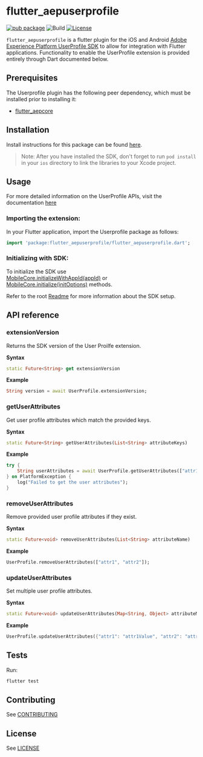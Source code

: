 # flutter_aepuserprofile

[![pub package](https://img.shields.io/pub/v/flutter_aepuserprofile.svg)](https://pub.dartlang.org/packages/flutter_aepuserprofile) ![Build](https://github.com/adobe/aepsdk_flutter/workflows/Dart%20Unit%20Tests%20+%20Android%20Build%20+%20iOS%20Build/badge.svg) [![License](https://img.shields.io/badge/License-Apache%202.0-blue.svg)](https://opensource.org/licenses/Apache-2.0)

`flutter_aepuserprofile` is a flutter plugin for the iOS and Android [Adobe Experience Platform UserProfile SDK](https://developer.adobe.com/client-sdks/documentation/profile/) to allow for integration with Flutter applications. Functionality to enable the UserProfile extension is provided entirely through Dart documented below.

## Prerequisites

The Userprofile plugin has the following peer dependency, which must be installed prior to installing it:

- [flutter_aepcore](https://github.com/adobe/aepsdk_flutter/blob/main/plugins/flutter_aepcore/README.md)

## Installation

Install instructions for this package can be found [here](https://pub.dev/packages/flutter_aepuserprofile/install).

> Note: After you have installed the SDK, don't forget to run `pod install` in your `ios` directory to link the libraries to your Xcode project.

## Usage

For more detailed information on the UserProfile APIs, visit the documentation [here](https://developer.adobe.com/client-sdks/documentation/profile/api-reference/)

### Importing the extension:

In your Flutter application, import the Userprofile package as follows:

```dart
import 'package:flutter_aepuserprofile/flutter_aepuserprofile.dart';
```

### Initializing with SDK:

To initialize the SDK use <br>
[MobileCore.initializeWithAppId(appId)](https://github.com/adobe/aepsdk_flutter/tree/main/plugins/flutter_aepcore#giinitializewithappid) or <br>
[MobileCore.initialize(initOptions)](https://github.com/adobe/aepsdk_flutter/tree/main/plugins/flutter_aepcore#initialize) methods.

Refer to the root [Readme](https://github.com/adobe/aepsdk_flutter/blob/main/README.md) for more information about the SDK setup.

## API reference

### extensionVersion
Returns the SDK version of the User Proilfe extension.

**Syntax**
```dart
static Future<String> get extensionVersion
```
**Example**
```dart
String version = await UserProfile.extensionVersion;
```

### getUserAttributes
Get user profile attributes which match the provided keys.

**Syntax**
```dart
static Future<String> getUserAttributes(List<String> attributeKeys)
```

**Example**
```dart
try {
	String userAttributes = await UserProfile.getUserAttributes(["attr1", "attr2"]);
} on PlatformException {
	log("Failed to get the user attributes");
}
```

### removeUserAttributes
Remove provided user profile attributes if they exist.

**Syntax**
```dart
static Future<void> removeUserAttributes(List<String> attributeName)
```

**Example**
 ```dart
UserProfile.removeUserAttributes(["attr1", "attr2"]);
 ```

### updateUserAttributes
Set multiple user profile attributes.

**Syntax**
```dart
static Future<void> updateUserAttributes(Map<String, Object> attributeMap)
```

**Example**
 ```dart
UserProfile.updateUserAttributes({"attr1": "attr1Value", "attr2": "attr2Value"});
 ```
## Tests

Run:

```bash
flutter test
```

## Contributing
See [CONTRIBUTING](https://github.com/adobe/aepsdk_flutter/blob/main/CONTRIBUTING.md)

## License
See [LICENSE](https://github.com/adobe/aepsdk_flutter/blob/main/LICENSE)
